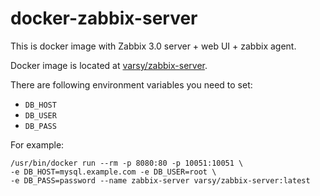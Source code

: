 # docker-zabbix-server

This is docker image with Zabbix 3.0 server + web UI + zabbix agent.

Docker image is located at [varsy/zabbix-server](https://hub.docker.com/r/varsy/zabbix-server/).

There are following environment variables you need to set:
* `DB_HOST` 
* `DB_USER`
* `DB_PASS`

For example:
```
/usr/bin/docker run --rm -p 8080:80 -p 10051:10051 \
-e DB_HOST=mysql.example.com -e DB_USER=root \
-e DB_PASS=password --name zabbix-server varsy/zabbix-server:latest
```
